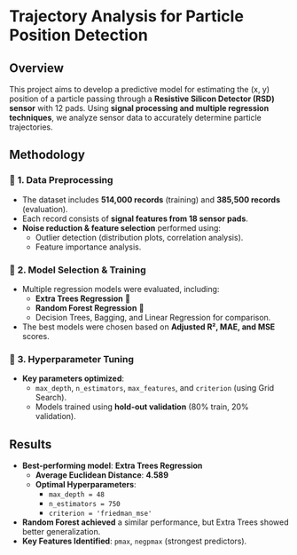 # Trajectory Analysis for Particle Position Detection  

## Overview  
This project aims to develop a predictive model for estimating the (x, y) position of a particle passing through a **Resistive Silicon Detector (RSD) sensor** with 12 pads. Using **signal processing and multiple regression techniques**, we analyze sensor data to accurately determine particle trajectories.

## Methodology  

### 🔹 **1. Data Preprocessing**  
- The dataset includes **514,000 records** (training) and **385,500 records** (evaluation).  
- Each record consists of **signal features from 18 sensor pads**.  
- **Noise reduction & feature selection** performed using:
  - Outlier detection (distribution plots, correlation analysis).
  - Feature importance analysis.

### 🔹 **2. Model Selection & Training**  
- Multiple regression models were evaluated, including:
  - **Extra Trees Regression** 🌲
  - **Random Forest Regression** 🌳
  - Decision Trees, Bagging, and Linear Regression for comparison.
- The best models were chosen based on **Adjusted R², MAE, and MSE** scores.

### 🔹 **3. Hyperparameter Tuning**  
- **Key parameters optimized**:  
  - `max_depth`, `n_estimators`, `max_features`, and `criterion` (using Grid Search).  
  - Models trained using **hold-out validation** (80% train, 20% validation).  

## Results  
- **Best-performing model**: **Extra Trees Regression**  
  - **Average Euclidean Distance**: **4.589**  
  - **Optimal Hyperparameters**:  
    - `max_depth = 48`
    - `n_estimators = 750`
    - `criterion = 'friedman_mse'`  
- **Random Forest achieved** a similar performance, but Extra Trees showed better generalization.  
- **Key Features Identified**: `pmax`, `negpmax` (strongest predictors).  
